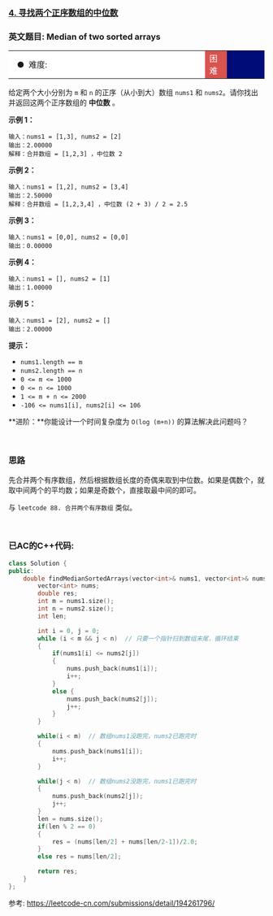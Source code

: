 ### [4. 寻找两个正序数组的中位数](https://leetcode-cn.com/problems/median-of-two-sorted-arrays/)

### 英文题目: Median of two sorted arrays

<table>    <tr>     <td bgcolor=white>&nbsp; ● &nbsp;难度: </td>    <td bgcolor=#D9534F width=8.5%><font color=white>困难</font></td> <td bgcolor=white　width=79%></td>  </tr></table>

给定两个大小分别为 `m` 和 `n` 的正序（从小到大）数组 `nums1` 和 `nums2`。请你找出并返回这两个正序数组的 **中位数** 。

 

**示例 1：**

```
输入：nums1 = [1,3], nums2 = [2]
输出：2.00000
解释：合并数组 = [1,2,3] ，中位数 2
```

**示例 2：**

```
输入：nums1 = [1,2], nums2 = [3,4]
输出：2.50000
解释：合并数组 = [1,2,3,4] ，中位数 (2 + 3) / 2 = 2.5
```

**示例 3：**

```
输入：nums1 = [0,0], nums2 = [0,0]
输出：0.00000
```

**示例 4：**

```
输入：nums1 = [], nums2 = [1]
输出：1.00000
```

**示例 5：**

```
输入：nums1 = [2], nums2 = []
输出：2.00000
```

 

**提示：**

- `nums1.length == m`
- `nums2.length == n`
- `0 <= m <= 1000`
- `0 <= n <= 1000`
- `1 <= m + n <= 2000`
- `-106 <= nums1[i], nums2[i] <= 106`


**进阶：**你能设计一个时间复杂度为 `O(log (m+n))` 的算法解决此问题吗？

<br/>

### 思路
先合并两个有序数组，然后根据数组长度的奇偶来取到中位数。如果是偶数个，就取中间两个的平均数；如果是奇数个，直接取最中间的即可。

与 `leetcode 88. 合并两个有序数组` 类似。

<br/>


### 已AC的C++代码:
```cpp
class Solution {
public:
    double findMedianSortedArrays(vector<int>& nums1, vector<int>& nums2) {
        vector<int> nums;         
        double res;
        int m = nums1.size();
        int n = nums2.size();
        int len;

        int i = 0, j = 0;
        while (i < m && j < n)  // 只要一个指针扫到数组末尾，循环结束
        {
            if(nums1[i] <= nums2[j])
            {
                nums.push_back(nums1[i]);
                i++;
            }
            else {
                nums.push_back(nums2[j]);
                j++;
            }
        }

        while(i < m)  // 数组nums1没跑完，nums2已跑完时
        {
            nums.push_back(nums1[i]);
            i++;
        }

        while(j < n)  // 数组nums2没跑完，nums1已跑完时
        {
            nums.push_back(nums2[j]);
            j++;
        }
        len = nums.size();
        if(len % 2 == 0)
        {
            res = (nums[len/2] + nums[len/2-1])/2.0;
        }
        else res = nums[len/2];

        return res;
    }
};
```


参考:
<https://leetcode-cn.com/submissions/detail/194261796/>
